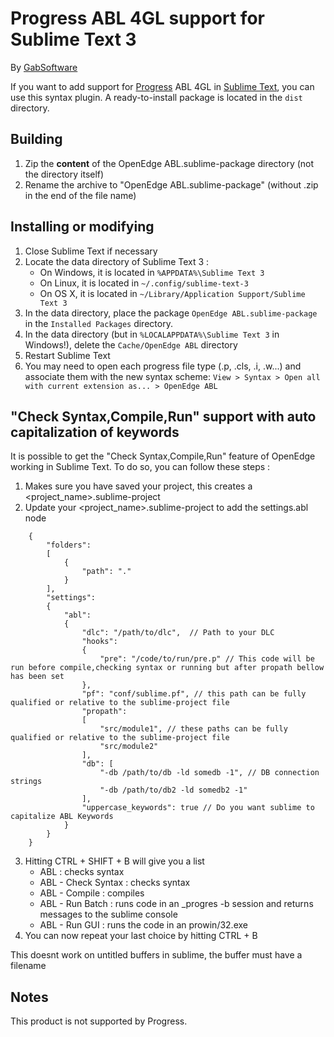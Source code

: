 # Progress ABL 4GL support for Sublime Text 3

By [GabSoftware](http://www.gabsoftware.com/)

If you want to add support for [Progress](http://www.progress.com/) ABL 4GL in [Sublime Text](http://www.sublimetext.com/), you can use this syntax plugin.
A ready-to-install package is located in the `dist` directory.

## Building

1. Zip the **content** of the OpenEdge ABL.sublime-package directory (not the directory itself)
2. Rename the archive to "OpenEdge ABL.sublime-package" (without .zip in the end of the file name)

## Installing or modifying

1. Close Sublime Text if necessary
2. Locate the data directory of Sublime Text 3 :
   * On Windows, it is located in `%APPDATA%\Sublime Text 3`
   * On Linux, it is located in `~/.config/sublime-text-3`
   * On OS X, it is located in `~/Library/Application Support/Sublime Text 3`
3. In the data directory, place the package `OpenEdge ABL.sublime-package` in the `Installed Packages` directory.
4. In the data directory (but in `%LOCALAPPDATA%\Sublime Text 3` in Windows!), delete the `Cache/OpenEdge ABL` directory
5. Restart Sublime Text
6. You may need to open each progress file type (.p, .cls, .i, .w...) and associate them with the new syntax scheme:
   `View > Syntax > Open all with current extension as... > OpenEdge ABL`

## "Check Syntax,Compile,Run" support with auto capitalization of keywords

It is possible to get the "Check Syntax,Compile,Run" feature of OpenEdge working in Sublime Text. To do so, you can follow these steps :

1. Makes sure you have saved your project, this creates a <project_name>.sublime-project
2. Update your <project_name>.sublime-project to add the settings.abl node
```
	{  
		"folders":  
		[  
			{  
				"path": "."  
			}  
		],  
		"settings":  
		{  
			"abl":  
			{  
				"dlc": "/path/to/dlc",  // Path to your DLC   
				"hooks":  
				{  
					"pre": "/code/to/run/pre.p" // This code will be run before compile,checking syntax or running but after propath bellow has been set  
				},  
				"pf": "conf/sublime.pf", // this path can be fully qualified or relative to the sublime-project file  
				"propath":  
				[  
					"src/module1", // these paths can be fully qualified or relative to the sublime-project file  
					"src/module2"  
				],  
				"db": [
					"-db /path/to/db -ld somedb -1", // DB connection strings
					"-db /path/to/db2 -ld somedb2 -1"
				],
				"uppercase_keywords": true // Do you want sublime to capitalize ABL Keywords  
			}  
		}  
	}
```
3. Hitting CTRL + SHIFT + B will give you a list
	- ABL                  : checks syntax
	- ABL - Check Syntax   : checks syntax
	- ABL - Compile        : compiles
	- ABL - Run Batch      : runs code in an \_progres -b session and returns messages to the sublime console
	- ABL - Run GUI        : runs the code in an prowin/32.exe
3. You can now repeat your last choice by hitting CTRL + B

This doesnt work on untitled buffers in sublime, the buffer must have a filename

## Notes

This product is not supported by Progress.
